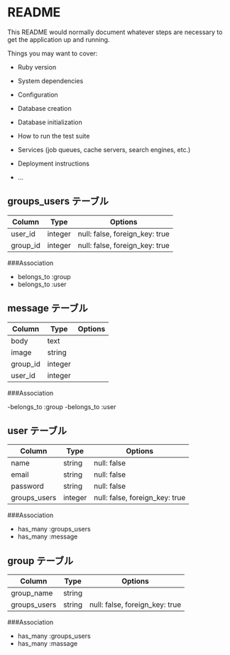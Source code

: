 # README

This README would normally document whatever steps are necessary to get the
application up and running.

Things you may want to cover:

- Ruby version

- System dependencies

- Configuration

- Database creation

- Database initialization

- How to run the test suite

- Services (job queues, cache servers, search engines, etc.)

- Deployment instructions

- ...

## groups_users テーブル

| Column   | Type    | Options                        |
| -------- | ------- | ------------------------------ |
| user_id  | integer | null: false, foreign_key: true |
| group_id | integer | null: false, foreign_key: true |

###Association

- belongs_to :group
- belongs_to :user

## message テーブル

| Column   | Type    | Options |
| -------- | ------- | ------- |
| body     | text    |         |
| image    | string  |         |
| group_id | integer |         |
| user_id  | integer |         |

###Association

-belongs_to :group
-belongs_to :user

## user テーブル

| Column       | Type    | Options                        |
| ------------ | ------- | ------------------------------ |
| name         | string  | null: false                    |
| email        | string  | null: false                    |
| password     | string  | null: false                    |
| groups_users | integer | null: false, foreign_key: true |

###Association

- has_many :groups_users
- has_many :message

## group テーブル

| Column       | Type   | Options                        |
| ------------ | ------ | ------------------------------ |
| group_name   | string |                                |
| groups_users | string | null: false, foreign_key: true |

###Association

- has_many :groups_users
- has_many :massage
